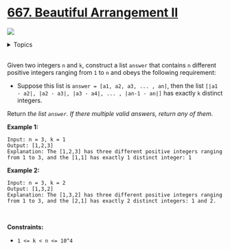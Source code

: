 # [667. Beautiful Arrangement II](https://leetcode.cn/problems/beautiful-arrangement-ii/)

![](https://img.shields.io/badge/Difficulty-Medium-F8AF40.svg)

<details>
<summary>Topics</summary>

* [`Array`](https://leetcode.com/tag/array/)
* [`Math`](https://leetcode.com/tag/math/)

</details>
<br />

Given two integers `n` and `k`, construct a list `answer` that contains `n` different positive integers ranging from `1` to `n` and obeys the following requirement:

 + Suppose this list is `answer = [a1, a2, a3, ... , an]`, then the list `[|a1 - a2|, |a2 - a3|, |a3 - a4|, ... , |an-1 - an|]` has exactly `k` distinct integers.

Return *the list `answer`. If there multiple valid answers, return any of them*.

**Example 1:**

    Input: n = 3, k = 1
    Output: [1,2,3]
    Explanation: The [1,2,3] has three different positive integers ranging from 1 to 3, and the [1,1] has exactly 1 distinct integer: 1

**Example 2:**

    Input: n = 3, k = 2
    Output: [1,3,2]
    Explanation: The [1,3,2] has three different positive integers ranging from 1 to 3, and the [2,1] has exactly 2 distinct integers: 1 and 2.
 

**Constraints:**

+ `1 <= k < n <= 10^4`
